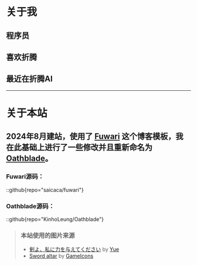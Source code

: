 # 关于我

## 程序员

## 喜欢折腾

## 最近在折腾AI

---

# 关于本站

## 2024年8月建站，使用了 [Fuwari](https://fuwari.vercel.app/) 这个博客模板，我在此基础上进行了一些修改并且重新命名为 [Oathblade](https://www.oathblade.com/)。

### Fuwari源码：

::github{repo="saicaca/fuwari"}

### Oathblade源码：

::github{repo="KinhoLeung/Oathblade"}

> ### 本站使用的图片来源
>
> - [剣よ、私に力を与えてください](https://www.pixiv.net/artworks/107557137) by [Yue](https://www.pixiv.net/users/93308475)
> - [Sword altar](https://game-icons.net/1x1/delapouite/sword-altar.html) by [GameIcons](https://github.com/game-icons/icons)
